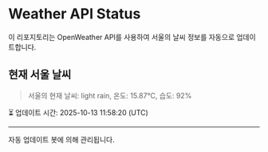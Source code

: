
# Weather API Status

이 리포지토리는 OpenWeather API를 사용하여 서울의 날씨 정보를 자동으로 업데이트합니다.

## 현재 서울 날씨
> 서울의 현재 날씨: light rain, 온도: 15.87°C, 습도: 92%

⏳ 업데이트 시간: 2025-10-13 11:58:20 (UTC)

---
자동 업데이트 봇에 의해 관리됩니다.

